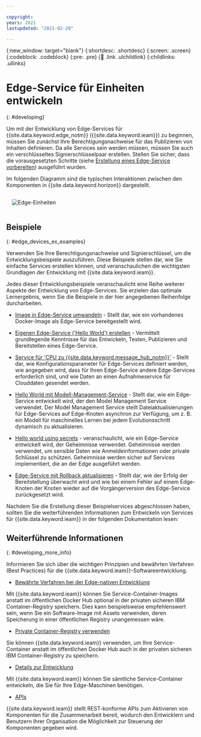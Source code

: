 ```yaml
---

copyright:
years: 2021
lastupdated: "2021-02-20"

---
```


{:new_window: target="blank"}
{:shortdesc: .shortdesc}
{:screen: .screen}
{:codeblock: .codeblock}
{:pre: .pre}
{:child: .link .ulchildlink}
{:childlinks: .ullinks}

# Edge-Service für Einheiten entwickeln
{: #developing}

Um mit der Entwicklung von Edge-Services für {{site.data.keyword.edge_notm}} ({{site.data.keyword.ieam}}) zu beginnen, müssen Sie zunächst Ihre Berechtigungsnachweise für das Publizieren von Inhalten definieren. Da alle Services sein werden müssen, müssen Sie auch ein verschlüsseltes Signierschlüsselpaar erstellen. Stellen Sie sicher, dass die vorausgesetzten Schritte (siehe [Erstellung eines Edge-Service vorbereiten](service_containers.md)) ausgeführt wurden.

Im folgenden Diagramm sind die typischen Interaktionen zwischen den Komponenten in {{site.data.keyword.horizon}} dargestellt.

<img src="../images/edge/03a_Developing_edge_service_for_device.svg" style="margin: 3%" alt="Edge-Einheiten"> 

## Beispiele
{: #edge_devices_ex_examples}

Verwenden Sie Ihre Berechtigungsnachweise und Signierschlüssel, um die Entwicklungsbeispiele auszuführen. Diese Beispiele stellen dar, wie Sie einfache Services erstellen können, und veranschaulichen die wichtigsten Grundlagen der Entwicklung mit {{site.data.keyword.ieam}}.

Jedes dieser Entwicklungsbeispiele veranschaulicht eine Reihe weiterer Aspekte der Entwicklung von Edge-Services. Sie erzielen das optimale Lernergebnis, wenn Sie die Beispiele in der hier angegebenen Reihenfolge durcharbeiten.

* [Image in Edge-Service umwandeln](transform_image.md) - Stellt dar, wie ein vorhandenes Docker-Image als Edge-Service bereitgestellt wird.

* [Eigenen Edge-Service ('Hello World') erstellen](developingstart_example.md) - Vermittelt grundlegende Kenntnisse für das Entwickeln, Testen, Publizieren und Bereitstellen eines Edge-Service.

* [Service für 'CPU zu {{site.data.keyword.message_hub_notm}}'](cpu_msg_example.md) - Stellt dar, wie Konfigurationsparameter für Edge-Services definiert werden, wie angegeben wird, dass für Ihren Edge-Service andere Edge-Services erforderlich sind, und wie Daten an einen Aufnahmeservice für Clouddaten gesendet werden.

* [Hello World mit Modell-Management-Service](model_management_system.md) - Stellt dar, wie ein Edge-Service entwickelt wird, der den Model Management Service verwendet. Der Model Management Service stellt Dateiaktualisierungen für Edge-Services auf Edge-Knoten asynchron zur Verfügung, um z. B. ein Modell für maschinelles Lernen bei jedem Evolutionsschritt dynamisch zu aktualisieren.

* [Hello world using secrets](developing_secrets.md) - veranschaulicht, wie ein Edge-Service entwickelt wird, der Geheimnisse verwendet. Geheimnisse werden verwendet, um sensible Daten wie Anmeldeinformationen oder private Schlüssel zu schützen. Geheimnisse werden sicher auf Services implementiert, die an der Edge ausgeführt werden.

* [Edge-Service mit Rollback aktualisieren](../using_edge_services/service_rollbacks.md) - Stellt dar, wie der Erfolg der Bereitstellung überwacht wird und wie bei einem Fehler auf einem Edge-Knoten der Knoten wieder auf die Vorgängerversion des Edge-Service zurückgesetzt wird.

Nachdem Sie die Erstellung dieser Beispielservices abgeschlossen haben, sollten Sie die weiterführenden Informationen zum Entwickeln von Services für {{site.data.keyword.ieam}} in der folgenden Dokumentation lesen:

## Weiterführende Informationen
{: #developing_more_info}

Informieren Sie sich über die wichtigen Prinzipien und bewährten Verfahren (Best Practices) für die {{site.data.keyword.ieam}}-Softwareentwicklung.

* [Bewährte Verfahren bei der Edge-nativen Entwicklung](best_practices.md)

Mit {{site.data.keyword.ieam}} können Sie Service-Container-Images anstatt im öffentlichen Docker Hub optional in der privaten sicheren IBM Container-Registry speichern. Dies kann beispielsweise empfehlenswert sein, wenn Sie ein Software-Image mit Assets verwenden, deren Speicherung in einer öffentlichen Registry unangemessen wäre.

* [Private Container-Registry verwenden](container_registry.md)

Sie können {{site.data.keyword.ieam}} verwenden, um Ihre Service-Container anstatt im öffentlichen Docker Hub auch in der privaten sicheren IBM Container-Registry zu speichern.

* [Details zur Entwicklung](developing_details.md)

Mit {{site.data.keyword.ieam}} können Sie sämtliche Service-Container entwickeln, die Sie für Ihre Edge-Maschinen benötigen.

* [APIs](../api/edge_rest_apis.md)

{{site.data.keyword.ieam}} stellt REST-konforme APIs zum Aktivieren von Komponenten für die Zusammenarbeit bereit, wodurch den Entwicklern und Benutzern Ihrer Organisation die Möglichkeit zur Steuerung der Komponenten gegeben wird.
